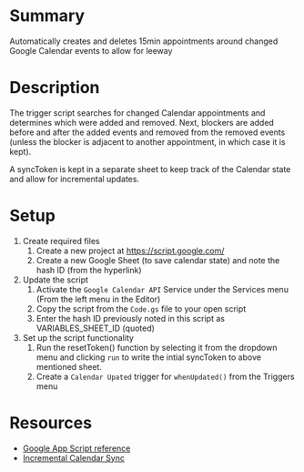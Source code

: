 # Summary
Automatically creates and deletes 15min appointments around changed Google Calendar events to allow for leeway

# Description
The trigger script searches for changed Calendar appointments and determines which were added and removed.
Next, blockers are added before and after the added events and removed from the removed events 
(unless the blocker is adjacent to another appointment, in which case it is kept).

A syncToken is kept in a separate sheet to keep track of the Calendar state and allow for incremental updates.

# Setup

1. Create required files
	1. Create a new project at https://script.google.com/ 
	1. Create a new Google Sheet (to save calendar state) and note the hash ID (from the hyperlink)
1. Update the script
	1. Activate the `Google Calendar API` Service under the Services menu (From the left menu in the Editor)
	1. Copy the script from the `Code.gs` file to your open script
	1. Enter the hash ID previously noted in this script as VARIABLES_SHEET_ID (quoted)
1. Set up the script functionality
	1. Run the resetToken() function by selecting it from the dropdown menu and clicking `run` to write the intial syncToken to above mentioned sheet.
	1. Create a `Calendar Upated` trigger for `whenUpdated()` from the Triggers menu

# Resources
* [Google App Script reference](https://developers.google.com/apps-script/guides/triggers/events#google_calendar_events)
* [Incremental Calendar Sync](https://developers.google.com/calendar/api/guides/sync#incremental_sync)
